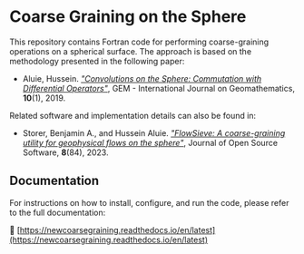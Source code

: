 # Coarse Graining on the Sphere

This repository contains Fortran code for performing coarse-graining operations on a spherical surface. The approach is based on the methodology presented in the following paper:

- Aluie, Hussein. _["Convolutions on the Sphere: Commutation with Differential Operators"](https://doi.org/10.1007/s13137-019-0133-6)_, GEM - International Journal on Geomathematics, **10**(1), 2019.

Related software and implementation details can also be found in:

- Storer, Benjamin A., and Hussein Aluie. _["FlowSieve: A coarse-graining utility for geophysical flows on the sphere"](https://doi.org/10.21105/joss.04277)_, Journal of Open Source Software, **8**(84), 2023.

## Documentation

For instructions on how to install, configure, and run the code, please refer to the full documentation:

📘 [https://newcoarsegraining.readthedocs.io/en/latest](https://newcoarsegraining.readthedocs.io/en/latest)
